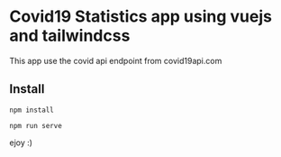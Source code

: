 # Covid19 Statistics app using vuejs and tailwindcss

This app use the covid api endpoint from covid19api.com

## Install
```
npm install
```

```
npm run serve
```

ejoy :)
